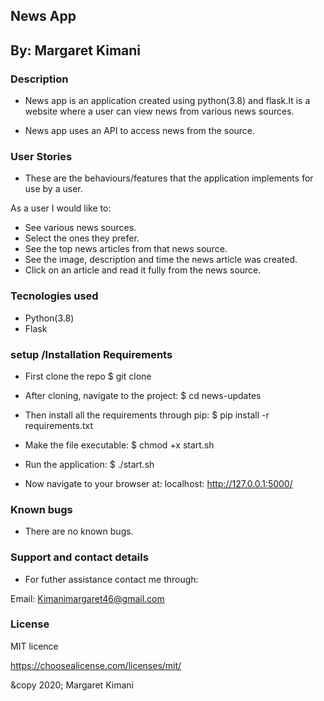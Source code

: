 ## News App
## By: Margaret Kimani

### Description
- News app is an application created using python(3.8) and flask.It is a website where a user can view news from various news sources.
+ News app uses an API to access news from the source.

### User Stories
- These are the behaviours/features that the application implements for use by a user.

As a user I would like to:

+ See various news sources.
+ Select the ones they prefer.
+ See the top news articles from that news source.
+ See the image, description and time the news article was created.
+ Click on an article and read it fully from the news source.

### Tecnologies used
+ Python(3.8)
+ Flask

### setup /Installation Requirements
- First clone the repo $ git clone

+ After cloning, navigate to the project: $ cd news-updates

- Then install all the requirements through pip: $ pip install -r requirements.txt

+ Make the file executable: $ chmod +x start.sh

- Run the application: $ ./start.sh

+ Now navigate to your browser at: localhost: http://127.0.0.1:5000/

### Known bugs

- There are no known bugs.

### Support and contact details

+ For futher assistance contact me through:

Email: Kimanimargaret46@gmail.com

### License

MIT licence

https://choosealicense.com/licenses/mit/

&copy 2020; Margaret Kimani